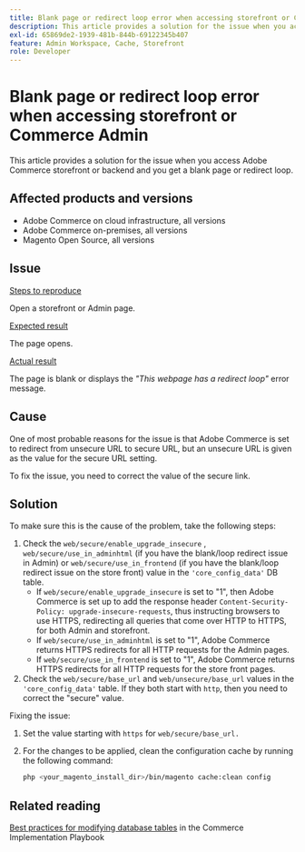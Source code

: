 ```yaml
---
title: Blank page or redirect loop error when accessing storefront or Commerce Admin
description: This article provides a solution for the issue when you access Adobe Commerce storefront or backend and you get a blank page or redirect loop.
exl-id: 65869de2-1939-481b-844b-69122345b407
feature: Admin Workspace, Cache, Storefront
role: Developer
---
```

# Blank page or redirect loop error when accessing storefront or Commerce Admin

This article provides a solution for the issue when you access Adobe Commerce storefront or backend and you get a blank page or redirect loop.

## Affected products and versions

* Adobe Commerce on cloud infrastructure, all versions
* Adobe Commerce on-premises, all versions
* Magento Open Source, all versions

## Issue

 <u>Steps to reproduce</u>

Open a storefront or Admin page.

 <u>Expected result</u>

The page opens.

 <u>Actual result</u>

The page is blank or displays the *"This webpage has a redirect loop"* error message.

## Cause

One of most probable reasons for the issue is that Adobe Commerce is set to redirect from unsecure URL to secure URL, but an unsecure URL is given as the value for the secure URL setting.

To fix the issue, you need to correct the value of the secure link.

## Solution

To make sure this is the cause of the problem, take the following steps:

1. Check the `web/secure/enable_upgrade_insecure` , `web/secure/use_in_adminhtml` (if you have the blank/loop redirect issue in Admin) or `web/secure/use_in_frontend` (if you have the blank/loop redirect issue on the store front) value in the `'core_config_data'` DB table.
    * If `web/secure/enable_upgrade_insecure` is set to "1", then Adobe Commerce is set up to add the response header `Content-Security-Policy: upgrade-insecure-requests`, thus instructing browsers to use HTTPS, redirecting all queries that come over HTTP
    to HTTPS, for both Admin and storefront.
    * If `web/secure/use_in_adminhtml` is set to "1", Adobe Commerce returns HTTPS redirects for all HTTP requests for the Admin pages.
    * If `web/secure/use_in_frontend` is set to "1", Adobe Commerce returns HTTPS redirects for all HTTP requests for the store front pages.
1. Check the `web/secure/base_url` and `web/unsecure/base_url` values in the `'core_config_data'` table. If they both start with    `http`, then you need to correct the "secure" value.

Fixing the issue:

1. Set the value starting with `https` for `web/secure/base_url.`
1. For the changes to be applied, clean the configuration cache by running the following command:

    ```bash
    php <your_magento_install_dir>/bin/magento cache:clean config
    ```

## Related reading

[Best practices for modifying database tables](https://experienceleague.adobe.com/en/docs/commerce-operations/implementation-playbook/best-practices/development/modifying-core-and-third-party-tables#why-adobe-recommends-avoiding-modifications) in the Commerce Implementation Playbook
